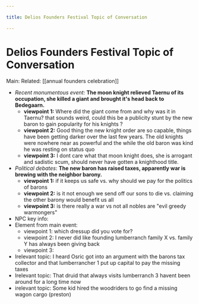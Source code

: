 --- 
title: Delios Founders Festival Topic of Conversation 
---
# Delios Founders Festival Topic of Conversation
Main:
Related: [[annual founders celebration]]

-   *Recent monumentous event:* **The moon knight relieved Taernu of its occupation, she killed a giant and brought it's head back to Bedegaarn.**
    -   **viewpoint 1:** Where did the giant come from and why was it in Taernu? that sounds weird, could this be a publicity stunt by the new baron to gain popularity for his knights ?
    -   **viewpoint 2:** Good thing the new knight order are so capable, things have been getting darker over the last few years. The old knights were nowhere near as powerful and the while the old baron was kind he was resting on status quo
    -   **viewpoint 3:** I dont care what that moon knight does, she is arrogant and sadistic scum, should never have gotten a knighthood title.
-   *Political debates*: **The new baron has raised taxes, apparently war is brewing with the neighbor barony.**
    -   **viewpoint 1:** if it keeps us safe vs. why should we pay for the politics of barons
    -  **viewpoint 2:** is it not enough we send off our sons to die vs. claiming the other barony would benefit us all
    -   **viewpoint 3:** is there really a war vs not all nobles are "evil greedy warmongers"
-   NPC key info: 
-   Element from main event:
    -   viewpoint 1: which dressup did you vote for?
    -   viewpoint 2: I never did like founding lumberranch family X vs. family Y has always been giving back
    -   viewpoint 3:
-   Irelevant topic: I heard Osric got into an argument with the barons tax collector and that lumberrancher 1 put up capital to pay the missing taxes
-   Irelevant topic: That druid that always visits lumberranch 3 havent been around for a long time now
-   irelevant topic: Some kid hired the woodriders to go find a missing wagon cargo (preston)
